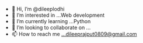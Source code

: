 - 👋 Hi, I’m @dileeplodhi
- 👀 I’m interested in ...Web development 
- 🌱 I’m currently learning ...Python
- 💞️ I’m looking to collaborate on ...
- 📫 How to reach me ...dileeprajput0809@gmail.com 

<!---
dileeplodhi/dileeplodhi is a ✨ special ✨ repository because its `README.md` (this file) appears on your GitHub profile.
You can click the Preview link to take a look at your changes.
--->
